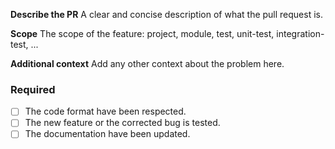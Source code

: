**Describe the PR**
A clear and concise description of what the pull request is.

**Scope**
The scope of the feature: project, module, test, unit-test, integration-test, ...

**Additional context**
Add any other context about the problem here.

### Required
- [ ] The code format have been respected.
- [ ] The new feature or the corrected bug is tested.
- [ ] The documentation have been updated.
